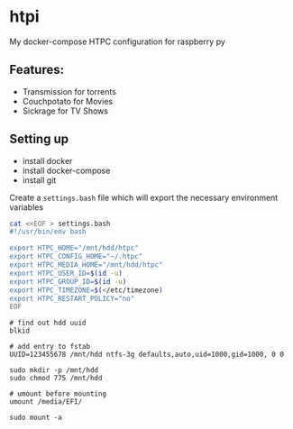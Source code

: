 # htpi
My docker-compose HTPC configuration for raspberry py 


## Features:

* Transmission for torrents
* Couchpotato for Movies
* Sickrage for TV Shows


## Setting up

* install docker 
* install docker-compose
* install git


Create a `settings.bash` file which will export the necessary environment variables

```bash
cat <<EOF > settings.bash
#!/usr/bin/env bash

export HTPC_HOME="/mnt/hdd/htpc"
export HTPC_CONFIG_HOME="~/.htpc"
export HTPC_MEDIA_HOME="/mnt/hdd/htpc"
export HTPC_USER_ID=$(id -u)
export HTPC_GROUP_ID=$(id -u)
export HTPC_TIMEZONE=$(</etc/timezone)
export HTPC_RESTART_POLICY="no"
EOF
```


```
# find out hdd uuid
blkid

# add entry to fstab
UUID=123455678 /mnt/hdd ntfs-3g defaults,auto,uid=1000,gid=1000, 0 0

sudo mkdir -p /mnt/hdd
sudo chmod 775 /mnt/hdd

# umount before mounting
umount /media/EFI/

sudo mount -a

```